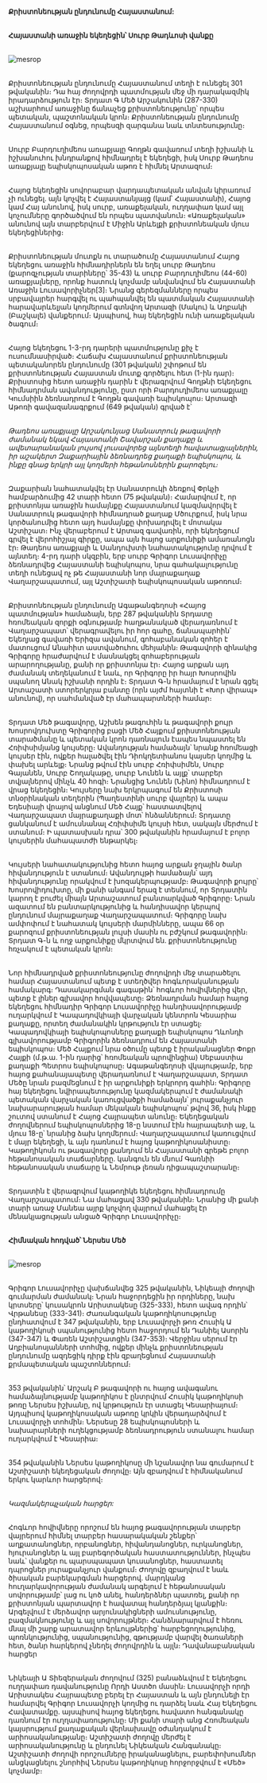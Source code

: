 **Քրիստոնեության ընդունումը Հայաստանում:**

\
**Հայաստանի առաջին եկեղեցին՝ Սուրբ Թադևոսի վանքը**

\
![mesrop](https://upload.wikimedia.org/wikipedia/commons/1/15/Qareh_kelissa.jpg)

\
Քրիստոնեության ընդունումը Հայաստանում տեղի է ունեցել 301 թվականին։ Դա հայ ժողովրդի պատմության մեջ մի դարակազմիկ իրադարձություն էր։ Տրդատ Գ Մեծ Արշակունին (287-330) աշխարհում առաջինը ճանաչեց քրիստոնեությունը՝ որպես պետական, պաշտոնական կրոն։ Քրիստոնեության ընդունումը Հայաստանում օգնեց, որպեսզի զարգանա նաև տնտեսությունը։

\
Սուրբ Բարդուղիմեոս առաքյալը Գողթն գավառում տեղի իշխանի և իշխանուհու խնդրանքով հիմնադրել է եկեղեցի, իսկ Սուրբ Թադեոս առաքյալը եպիսկոպոսական աթոռ է հիմնել Արտազում։

\
Հայոց եկեղեցին սովորաբար վարդապետական անվան կիրառում չի ունեցել. այն կոչվել է Հայաստանյայց (կամ՝ Հայաստանի), Հայոց կամ Հայ անունով, իսկ սուրբ, առաքելական, ուղղափառ կամ այլ կոչումները գործածվում են որպես պատվանուն։ «Առաքելական» անունով այն տարբերվում է Միջին Արևելքի քրիստոնեական մյուս եկեղեցիներից։

\
Քրիստոնեության մուտքն ու տարածումը Հայաստանում
Հայոց եկեղեցու առաջին հիմնադիրներն են եղել սուրբ Թադեոս (քարոզչության տարիները՝ 35-43) և սուրբ Բարդուղիմեոս (44-60) առաքյալները, որոնք հատուկ կոչմամբ անվանվում են Հայաստանի Առաջին Լուսավորիչներ[3]։ Նրանց գերեզմանները որպես սրբավայրեր հարգվել ու պահպանվել են պատմական Հայաստանի հարավարևելյան կողմերում գտնվող Արտազի (Մակու) և Աղբակի (Բաշկալե) վանքերում։ Այսպիսով, հայ եկեղեցին ունի առաքելական ծագում։

\
Հայոց եկեղեցու 1-3-րդ դարերի պատմությունը քիչ է ուսումնասիրված։ Հաճախ Հայաստանում քրիստոնեության պետականորեն ընդունումը (301 թվական) շփոթում են քրիստոնեության Հայաստան մուտք գործելու հետ (1-ին դար)։ Քրիստոսից հետո առաջին դարին է վերագրվում Գողթնի Եկեղեցու հիմնադրման ավանդությունը, ըստ որի Բարդուղիմեոս առաքյալը Կումսիին ձեռնադրում է Գողթն գավառի եպիսկոպոս։ Արտազի Աթոռի գավազանագրքում (649 թվական) գրված է՝

\
_Թադեոս առաքյալը Արշակունյաց Սանատրուկ թագավորի ժամանակ եկավ Հայաստանի Շավարշան քաղաքը և ավետարանական լույսով լուսավորեց այնտեղի հավատացյալներին, իր աշակերտ Զաքարիային ձեռնադրեց քաղաքի եպիսկոպոս, և ինքը գնաց երկրի այլ կողմերի հեթանոսներին քարոզելու։_

\
Զաքարիան նահատակվել էր Սանատրուկի ձեռքով Փրկչի համբարձումից 42 տարի հետո (75 թվական)։
Համարվում է, որ քրիստոնյա առաջին համայնքը Հայաստանում կազմավորվել է Սանատրուկ թագավորի հիմնադրած քաղաք Մծուրքում, իսկ նրա կործանումից հետո այդ համայնքը փոխադրվել է մոտակա Աշտիշատ։ Ինչ վերաբերում է Արտազ գավառին, որի եկեղեցում գրվել է վերոհիշյալ գիրքը, ապա այն հայոց արքունիքի ամառանոցն էր։ Թադեոս առաքյալի և Սանդուխտի նահատակությունը դրվում է այնտեղ։ 4-րդ դարի սկզբին, երբ սուրբ Գրիգոր Լուսավորիչը ձեռնադրվեց Հայաստանի եպիսկոպոս, նրա գահակալությունը տեղի ունեցավ ոչ թե Հայաստանի նոր մայրաքաղաք Վաղարշապատում, այլ Աշտիշատի եպիսկոպոսական աթոռում։

\
Քրիստոնեության ընդունումը
Ագաթանգեղոսի «Հայոց պատմության» համաձայն, երբ 287 թվականին Տրդատը հռոմեական զորքի օգնությամբ հաղթանակած վերադառնում է Վաղարշապատ՝ վերագրավելու իր հոր գահը, ճանապարհին՝ Եկեղյաց գավառի Երիզա ավանում, գոհաբանական զոհեր է մատուցում Անահիտ աստվածուհու մեհյանին։ Թագավորի զինակից Գրիգորը հրաժարվում է մասնակցել զոհաբերության արարողությանը, քանի որ քրիստոնյա էր։ Հայոց արքան այդ ժամանակ տեղեկանում է նաև, որ Գրիգորը իր հայր Խոսրովին սպանող Անակ իշխանի որդին է։ Տրդատ Գ-ն հրամայում է նրան գցել Արտաշատի ստորերկրյա բանտը (որն այժմ հայտնի է «Խոր վիրապ» անունով), որ սահմանված էր մահապարտների համար։

\
Տրդատ Մեծ թագավորը, Աշխեն թագուհին և թագավորի քույր Խոսրովդուխտը
Գրիգորից բացի Մեծ Հայքում քրիստոնեության տարածմանը և պետական կրոն դառնալուն էապես նպաստել են Հռիփսիմյանց կույսերը։ Ավանդության համաձայն՝ նրանք հռոմեացի կույսեր էին, ովքեր հալածվել էին Դիոկղետիանոս կայսեր կողմից և փախել արևելք։ Նրանց թվում էին սուրբ Հռիփսիմեն, Սուրբ Գայանեն, Սուրբ Շողակաթը, սուրբ Նունեն և այլք՝ տարբեր տվյալներով մինչև 40 հոգի։ Նրանցից Նունեն (Նինո) հիմնադրում է վրաց եկեղեցին։ Կույսերը նախ երկրպագում են Քրիստոսի տնօրինական տեղերին (Պաղեստինի սուրբ վայրեր) և ապա Եդեսիայի վրայով անցնում Մեծ Հայք՝ հաստատվելով Վաղարշապատ մայրաքաղաքի մոտ՝ հնձաններում։ Տրդատը ցանկանում է ամուսնանալ Հռիփսիմե կույսի հետ, սակայն մերժում է ստանում։ Ի պատասխան դրա՝ 300 թվականին հրամայում է բոլոր կույսերին մահապատժի ենթարկել։

\
Կույսերի նահատակությունից հետո հայոց արքան ջղային ծանր հիվանդություն է ստանում։ Ավանդույթի համաձայն՝ այդ հիվանդությունը որակվում է խոզակերպությամբ։ Թագավորի քույրը՝ Խոսրովիդուխտը, մի քանի անգամ երազ է տեսնում, որ Տրդատին կարող է բուժել միայն Արտաշատում բանտարկված Գրիգորը։ Նրան ազատում են բանտարկությունից և հանդիսավոր կերպով ընդունում մայրաքաղաք Վաղարշապատում։ Գրիգորը նախ ամփոփում է նահատակ կույսերի մարմինները, ապա 66 օր քարոզում քրիստոնեության լույսի մասին ու բժշկում թագավորին։ Տրդատ Գ-ն և ողջ արքունիքը մկրտվում են. քրիստոնեությունը հռչակում է պետական կրոն։

\
Նոր հիմնադրված քրիստոնեությունը ժողովրդի մեջ տարածելու համար Հայաստանում պետք է ստեղծվեր հոգևորականության համակարգ։ Դասակարգման գագաթին՝ հոգևոր հովիվներից վեր, պետք է լիներ գլխավոր հովվապետը։ Ձեռնադրման համար հայոց եկեղեցու հիմնադիր Գրիգոր Լուսավորիչը հանդիսավորությամբ ուղարկվում է Կապադովկիայի վարչական կենտրոն Կեսարիա քաղաքը, որտեղ ժամանակին կրթություն էր ստացել։ Կապադովկիայի եպիսկոպոսները քաղաքի եպիսկոպոս Ղևոնդի գլխավորությամբ Գրիգորին ձեռնադրում են Հայաստանի եպիսկոպոս։ Մեծ Հայքում նրա օծումը պետք է իրականացներ Փոքր Հայքի (մ.թ.ա. 1-ին դարից՝ հռոմեական պրովինցիա) Սեբաստիա քաղաքի Պետրոս եպիսկոպոսը։ Ագաթանգեղոսի վկայությամբ, երբ հայոց քահանայապետը վերադառնում է Վաղարշապատ, Տրդատ Մեծը նրան բազմեցնում է իր արքունիքի երկրորդ գահին։ Գրիգորը հայ եկեղեցու նվիրապետությունը կազմակերպում է ժամանակի պետական վարչական կառուցվածքի համաձայն՝ յուրաքանչյուր նախարարության համար մեկական եպիսկոպոս՝ թվով 36, իսկ ինքը շուտով ստանում է Հայոց Հայրապետ անունը։ Եկեղեցական ժողովներում եպիսկոպոսներից 18-ը նստում էին հայրապետի աջ, և մյուս 18-ը՝ նրանից ձախ կողմերում։ Վաղարշապատում կառուցվում է մայր եկեղեցի, և այն դառնում է հայոց կաթողիկոսանիստը։ Կաթողիկոսն ու թագավորը քանդում են Հայաստանի գրեթե բոլոր հեթանոսական տաճարները. կանգուն են մնում Գառնիի հեթանոսական տաճարը և Նեմրութ լեռան դիցապաշտարանը։

\
Տրդատին է վերագրվում կաթողիկե եկեղեցու հիմնադրումը Վաղարշապատում։ Նա մահացավ 330 թվականին։ Նրանից մի քանի տարի առաջ Մանեա այրք կոչվող վայրում մահացել էր մենակյացության անցած Գրիգոր Լուսավորիչը։

\
**Հիմնական հոդված՝ Ներսես Մեծ**

\
![mesrop](https://upload.wikimedia.org/wikipedia/commons/1/11/Nerses.jpg)

\
Գրիգոր Լուսավորիչը վախճանվեց 325 թվականին, Նիկեայի ժողովի գումարման ժամանակ։ Նրան հաջորդեցին իր որդիները, նախ կրտսերը՝ կուսակրոն Արիստակեսը (325-333), հետո ավագ որդին՝ Վրթանեսը (333-341)։ Ժառանգական կաթողիկոսությունը ընդհատվում է 347 թվականին, երբ Լուսավորչի թոռ Հուսիկ Ա կաթողիկոսի սպանությունից հետո հաջորդում են Դանիել Ասորին (347-347) և Փառեն Աշտիշատցին (347-353)։ Վերջինս սերում էր Աղբիանոսյանների տոհմից, ովքեր մինչև քրիստոնեության ընդունումը ազդեցիկ դիրք էին զբաղեցնում Հայաստանի քրմապետական պաշտոններում։

\
353 թվականին՝ Արշակ Բ թագավորի ու հայոց ավագանու համաձայնությամբ կաթողիկոս է ընտրվում Հուսիկ կաթողիկոսի թոռը Ներսես իշխանը, ով կրթություն էր ստացել Կեսարիայում։ Այդպիսով կաթողիկոսական աթոռը կրկին վերադարձվում է Լուսավորչի տոհմին։ Ներսեսը 28 եպիսկոպոսների և նախարարների ուղեկցությամբ ձեռնադրություն ստանալու համար ուղարկվում է Կեսարիա։

\
354 թվականին Ներսես կաթողիկոսը մի նշանավոր նա գումարում է Աշտիշատի եկեղեցական ժողովը։ Այն զբաղվում է հիմնականում երկու կարևոր հարցերով։

\
_Կազմակերպչական հարցեր:_

\
Հոգևոր հովիվները որոշում են հայոց թագավորության տարբեր վայրերում հիմնել տարբեր հասարակական շենքեր՝ աղքատանոցներ, որբանոցներ, հիվանդանոցներ, ուրկանոցներ, հյուրանոցներ և այլ բարեգործական հաստատություններ, ինչպես նաև՝ վանքեր ու պարսպապատ կուսանոցներ, հաստատել դպրոցներ յուրաքանչյուր վանքում։
Ժողովը զբաղվում է նաև ծիսական բարեկարգման հարցերով. մարդկանց հուղարկավորության ժամանակ արգելում է հեթանոսական սովորությամբ՝ լաց ու կոծ անել, հանդերձներ պատռել, քանի որ քրիստոնյան պարտավոր է հավատալ հանդերձյալ կյանքին։ Արգելվում է մերձավոր արյունակիցների ամուսնությունը, բազմակնությունը և այլ սովորույթներ։
Հանձնարարվում է հեռու մնալ մի շարք արատավոր երևույթներից՝ հարբեցողությունից, պոռնկությունից, սպանությունից, գթությամբ վարվել ծառաների հետ, ծանր հարկերով չնեղել ժողովրդին և այլն։
Դավանաբանական հարցեր

\
Նիկեայի Ա Տիեզերական ժողովում (325) բանաձևվում է Եկեղեցու ուղղափառ դավանությունը Որդի Աստծո մասին։ Լուսավորչի որդի Արիստակես Հայրապետը բերել էր Հայաստան և այն ընդունելի էր համարվել Գրիգոր Լուսավորչի կողմից ու դարձել նաև Հայ Եկեղեցու Հավատամքը. այսպիսով հայոց եկեղեցու հավատո հանգանակը դառնում էր ուղղափառությունը։ Մի քանի տարի անց Հռոմեական կայսրությում քաղաքական վերնախավը օժանդակում է արիոսականությանը։ Աշտիշատի ժողովը մերժել է արիոսականությունը և ընդունել Նիկեական Հանգանակը։
Աշտիշատի ժողովի որոշումները իրականացնելու, բարեփոխումներ անցկացնելու շնորհիվ Ներսես կաթողիկոսը հորջորջվում է «Մեծ» կոչմամբ։
